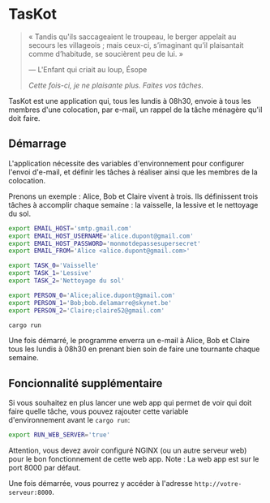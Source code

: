 # TasKot

> « Tandis qu'ils saccageaient le troupeau, le berger appelait au secours les villageois ; mais ceux-ci, s’imaginant qu’il plaisantait comme d’habitude, se soucièrent peu de lui. »
>
> — L'Enfant qui criait au loup, Ésope
>
> *Cette fois-ci, je ne plaisante plus. Faites vos tâches.*

TasKot est une application qui, tous les lundis à 08h30, envoie à tous les membres d'une colocation, par e-mail, un rappel de la tâche ménagère qu'il doit faire.

## Démarrage

L'application nécessite des variables d'environnement pour configurer l'envoi d'e-mail, et définir les tâches à réaliser ainsi que les membres de la colocation.

Prenons un exemple : Alice, Bob et Claire vivent à trois. Ils définissent trois tâches à accomplir chaque semaine : la vaisselle, la lessive et le nettoyage du sol.

```sh
export EMAIL_HOST='smtp.gmail.com'
export EMAIL_HOST_USERNAME='alice.dupont@gmail.com'
export EMAIL_HOST_PASSWORD='monmotdepassesupersecret'
export EMAIL_FROM='Alice <alice.dupont@gmail.com>'

export TASK_0='Vaisselle'
export TASK_1='Lessive'
export TASK_2='Nettoyage du sol'

export PERSON_0='Alice;alice.dupont@gmail.com'
export PERSON_1='Bob;bob.delamarre@skynet.be'
export PERSON_2='Claire;claire52@gmail.com'

cargo run
```

Une fois démarré, le programme enverra un e-mail à Alice, Bob et Claire tous les lundis à 08h30 en prenant bien soin de faire une tournante chaque semaine.

## Foncionnalité supplémentaire

Si vous souhaitez en plus lancer une web app qui permet de voir qui doit faire quelle tâche, vous pouvez rajouter cette variable d'environnement avant le `cargo run`:

```sh
export RUN_WEB_SERVER='true'
```

Attention, vous devez avoir configuré NGINX (ou un autre serveur web) pour le bon fonctionnement de cette web app.
Note : La web app est sur le port 8000 par défaut.

Une fois démarrée, vous pourrez y accéder à l'adresse `http://votre-serveur:8000`.